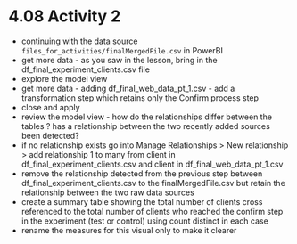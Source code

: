 # 4.08 Activity 2

- continuing with the data source `files_for_activities/finalMergedFile.csv` in PowerBI
- get more data - as you saw in the lesson, bring in the df_final_experiment_clients.csv file 
- explore the model view
- get more data - adding df_final_web_data_pt_1.csv - add a transformation step which retains only the Confirm process step 
- close and apply
- review the model view - how do the relationships differ between the tables ? has a relationship between the two recently added sources been detected?
- if no relationship exists go into Manage Relationships > New relationship > add relationship 1 to many from client in df_final_experiment_clients.csv and client in df_final_web_data_pt_1.csv 
- remove the relationship detected from the previous step between df_final_experiment_clients.csv to the finalMergedFile.csv but retain the relationship between the two raw data sources 
- create a summary table showing the total number of clients cross referenced to the total number of clients who reached the confirm step in the experiment (test or control) using count distinct in each case
- rename the measures for this visual only to make it clearer 

